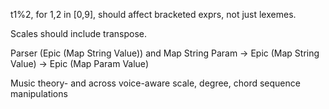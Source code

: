 t1%2, for 1,2 in [0,9], should affect bracketed exprs, not just lexemes.

Scales should include transpose.

Parser (Epic (Map String Value))
  and Map String Param -> Epic (Map String Value) -> Epic (Map Param Value)

Music theory- and across voice-aware scale, degree, chord sequence manipulations
